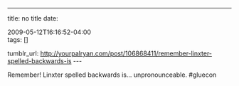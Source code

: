 ---
title: no title
date:

 2009-05-12T16:16:52-04:00  
tags:  []

tumblr_url:
http://yourpalryan.com/post/106868411/remember-linxter-spelled-backwards-is
\-\--

Remember! Linxter spelled backwards is... unpronounceable. \#gluecon
